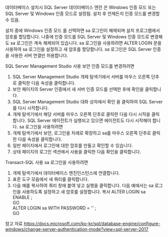 데이터베이스 설치시 SQL Server 데이터베이스 엔진 은 Windows 인증 모드 또는 SQL Server 및 Windows 인증 모드로 설정됨.
설치 후 언제든지 인증 모드를 변경할 수 있음.


설치 중에 Windows 인증 모드 를 선택하면 sa 로그인이 해제되며 설치 프로그램에서 암호를 할당합니다. 나중에 인증 모드를 SQL Server 및 Windows 인증 모드로 변경해도 sa 로그인은 계속 해제되어 있습니다. sa 로그인을 사용하려면 ALTER LOGIN 문을 사용하여 sa 로그인을 설정하고 새 암호를 할당합니다. sa 로그인은 SQL Server 인증을 사용한 서버 연결만 허용합니다.

SQL Server Management Studio 사용
보안 인증 모드를 변경하려면
1.	SQL Server Management Studio 개체 탐색기에서 서버를 마우스 오른쪽 단추로 클릭한 다음 속성을 클릭합니다.
2.	보안 페이지의 Server 인증에서 새 서버 인증 모드를 선택한 후에 확인을 클릭합니다.
3.	SQL Server Management Studio 대화 상자에서 확인 을 클릭하여 SQL Server를 다시 시작합니다.
4.	개체 탐색기에서 해당 서버를 마우스 오른쪽 단추로 클릭한 다음 다시 시작을 클릭합니다. SQL Server 에이전트가 실행되고 있으면 에이전트도 다시 시작해야 합니다.
sa 로그인을 사용하려면
1.	개체 탐색기에서 보안, 로그인을 차례로 확장하고 sa를 마우스 오른쪽 단추로 클릭한 다음 속성을 클릭합니다.
2.	일반 페이지에서 로그인에 대한 암호를 만들고 확인할 수 있습니다.
3.	상태 페이지의 로그인 섹션에서 사용을 클릭한 다음 확인을 클릭합니다.


Transact-SQL 사용
sa 로그인을 사용하려면
1.	개체 탐색기에서 데이터베이스 엔진인스턴스에 연결합니다.
2.	표준 도구 모음에서 새 쿼리를 클릭합니다.
3.	다음 예를 복사하여 쿼리 창에 붙여 넣고 실행을 클릭합니다. 다음 예에서는 sa 로그인을 사용하도록 설정하고 새 암호를 설정합니다.
복사
ALTER LOGIN sa ENABLE ;  
GO  
ALTER LOGIN sa WITH PASSWORD = '<enterStrongPasswordHere>' ;  
GO  

참고 자료
<https://docs.microsoft.com/ko-kr/sql/database-engine/configure-windows/change-server-authentication-mode?view=sql-server-2017>
